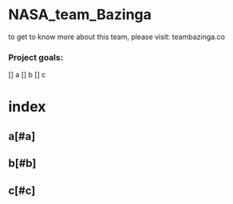 # NASA_team_Bazinga
to get to know more about this team, please visit: teambazinga.co

### Project goals: 
[] a
[] b
[] c

# index
## a[#a]
## b[#b]
## c[#c]
